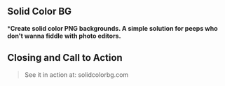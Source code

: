 ## Solid Color BG ##
***Create solid color PNG backgrounds. A simple solution for peeps who don't wanna fiddle with photo editors.**

## Closing and Call to Action ##
  > See it in action at: solidcolorbg.com
